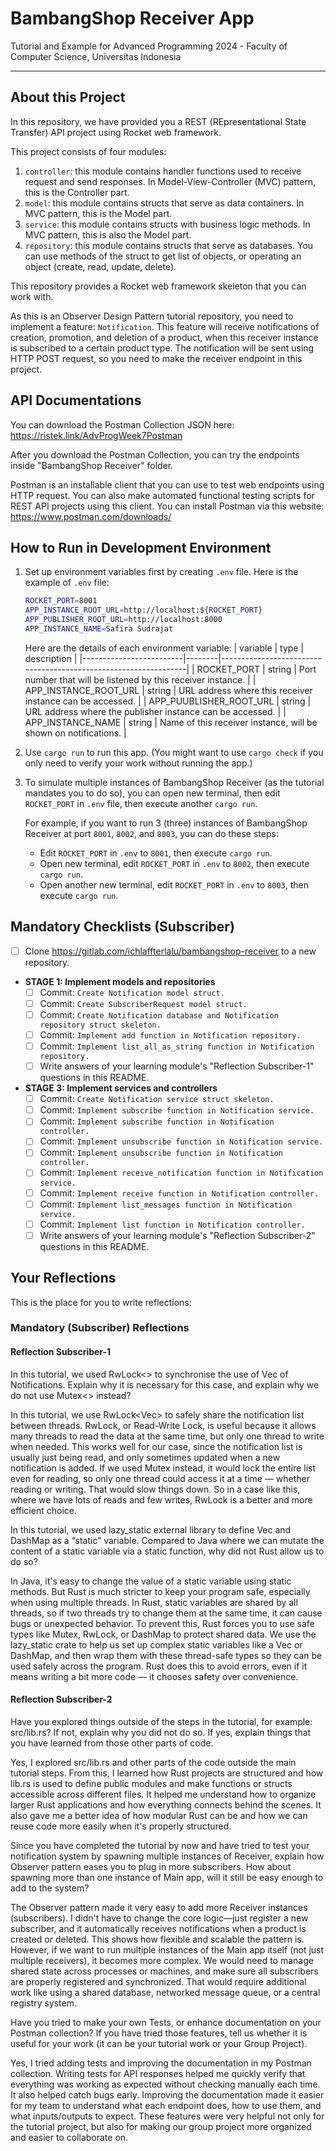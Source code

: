 # BambangShop Receiver App
Tutorial and Example for Advanced Programming 2024 - Faculty of Computer Science, Universitas Indonesia

---

## About this Project
In this repository, we have provided you a REST (REpresentational State Transfer) API project using Rocket web framework.

This project consists of four modules:
1.  `controller`: this module contains handler functions used to receive request and send responses.
    In Model-View-Controller (MVC) pattern, this is the Controller part.
2.  `model`: this module contains structs that serve as data containers.
    In MVC pattern, this is the Model part.
3.  `service`: this module contains structs with business logic methods.
    In MVC pattern, this is also the Model part.
4.  `repository`: this module contains structs that serve as databases.
    You can use methods of the struct to get list of objects, or operating an object (create, read, update, delete).

This repository provides a Rocket web framework skeleton that you can work with.

As this is an Observer Design Pattern tutorial repository, you need to implement a feature: `Notification`.
This feature will receive notifications of creation, promotion, and deletion of a product, when this receiver instance is subscribed to a certain product type.
The notification will be sent using HTTP POST request, so you need to make the receiver endpoint in this project.

## API Documentations

You can download the Postman Collection JSON here: https://ristek.link/AdvProgWeek7Postman

After you download the Postman Collection, you can try the endpoints inside "BambangShop Receiver" folder.

Postman is an installable client that you can use to test web endpoints using HTTP request.
You can also make automated functional testing scripts for REST API projects using this client.
You can install Postman via this website: https://www.postman.com/downloads/

## How to Run in Development Environment
1.  Set up environment variables first by creating `.env` file.
    Here is the example of `.env` file:
    ```bash
    ROCKET_PORT=8001
    APP_INSTANCE_ROOT_URL=http://localhost:${ROCKET_PORT}
    APP_PUBLISHER_ROOT_URL=http://localhost:8000
    APP_INSTANCE_NAME=Safira Sudrajat
    ```
    Here are the details of each environment variable:
    | variable                | type   | description                                                     |
    |-------------------------|--------|-----------------------------------------------------------------|
    | ROCKET_PORT             | string | Port number that will be listened by this receiver instance.    |
    | APP_INSTANCE_ROOT_URL   | string | URL address where this receiver instance can be accessed.       |
    | APP_PUUBLISHER_ROOT_URL | string | URL address where the publisher instance can be accessed.       |
    | APP_INSTANCE_NAME       | string | Name of this receiver instance, will be shown on notifications. |
2.  Use `cargo run` to run this app.
    (You might want to use `cargo check` if you only need to verify your work without running the app.)
3.  To simulate multiple instances of BambangShop Receiver (as the tutorial mandates you to do so),
    you can open new terminal, then edit `ROCKET_PORT` in `.env` file, then execute another `cargo run`.

    For example, if you want to run 3 (three) instances of BambangShop Receiver at port `8001`, `8002`, and `8003`, you can do these steps:
    -   Edit `ROCKET_PORT` in `.env` to `8001`, then execute `cargo run`.
    -   Open new terminal, edit `ROCKET_PORT` in `.env` to `8002`, then execute `cargo run`.
    -   Open another new terminal, edit `ROCKET_PORT` in `.env` to `8003`, then execute `cargo run`.

## Mandatory Checklists (Subscriber)
-   [ ] Clone https://gitlab.com/ichlaffterlalu/bambangshop-receiver to a new repository.
-   **STAGE 1: Implement models and repositories**
    -   [ ] Commit: `Create Notification model struct.`
    -   [ ] Commit: `Create SubscriberRequest model struct.`
    -   [ ] Commit: `Create Notification database and Notification repository struct skeleton.`
    -   [ ] Commit: `Implement add function in Notification repository.`
    -   [ ] Commit: `Implement list_all_as_string function in Notification repository.`
    -   [ ] Write answers of your learning module's "Reflection Subscriber-1" questions in this README.
-   **STAGE 3: Implement services and controllers**
    -   [ ] Commit: `Create Notification service struct skeleton.`
    -   [ ] Commit: `Implement subscribe function in Notification service.`
    -   [ ] Commit: `Implement subscribe function in Notification controller.`
    -   [ ] Commit: `Implement unsubscribe function in Notification service.`
    -   [ ] Commit: `Implement unsubscribe function in Notification controller.`
    -   [ ] Commit: `Implement receive_notification function in Notification service.`
    -   [ ] Commit: `Implement receive function in Notification controller.`
    -   [ ] Commit: `Implement list_messages function in Notification service.`
    -   [ ] Commit: `Implement list function in Notification controller.`
    -   [ ] Write answers of your learning module's "Reflection Subscriber-2" questions in this README.

## Your Reflections
This is the place for you to write reflections:

### Mandatory (Subscriber) Reflections

#### Reflection Subscriber-1

In this tutorial, we used RwLock<> to synchronise the use of Vec of Notifications. Explain why it is necessary for this case, and explain why we do not use Mutex<> instead?

In this tutorial, we use RwLock<Vec<Notification>> to safely share the notification list between threads. RwLock, or Read-Write Lock, is useful because it allows many threads to read the data at the same time, but only one thread to write when needed. This works well for our case, since the notification list is usually just being read, and only sometimes updated when a new notification is added. If we used Mutex instead, it would lock the entire list even for reading, so only one thread could access it at a time — whether reading or writing. That would slow things down. So in a case like this, where we have lots of reads and few writes, RwLock is a better and more efficient choice.

In this tutorial, we used lazy_static external library to define Vec and DashMap as a “static” variable. Compared to Java where we can mutate the content of a static variable via a static function, why did not Rust allow us to do so?

In Java, it's easy to change the value of a static variable using static methods. But Rust is much stricter to keep your program safe, especially when using multiple threads. In Rust, static variables are shared by all threads, so if two threads try to change them at the same time, it can cause bugs or unexpected behavior. To prevent this, Rust forces you to use safe types like Mutex, RwLock, or DashMap to protect shared data. We use the lazy_static crate to help us set up complex static variables like a Vec or DashMap, and then wrap them with these thread-safe types so they can be used safely across the program. Rust does this to avoid errors, even if it means writing a bit more code — it chooses safety over convenience.

#### Reflection Subscriber-2

Have you explored things outside of the steps in the tutorial, for example: src/lib.rs? If not, explain why you did not do so. If yes, explain things that you have learned from those other parts of code.

Yes, I explored src/lib.rs and other parts of the code outside the main tutorial steps. From this, I learned how Rust projects are structured and how lib.rs is used to define public modules and make functions or structs accessible across different files. It helped me understand how to organize larger Rust applications and how everything connects behind the scenes. It also gave me a better idea of how modular Rust can be and how we can reuse code more easily when it's properly structured.


Since you have completed the tutorial by now and have tried to test your notification system by spawning multiple instances of Receiver, explain how Observer pattern eases you to plug in more subscribers. How about spawning more than one instance of Main app, will it still be easy enough to add to the system?

The Observer pattern made it very easy to add more Receiver instances (subscribers). I didn't have to change the core logic—just register a new subscriber, and it automatically receives notifications when a product is created or deleted. This shows how flexible and scalable the pattern is. However, if we want to run multiple instances of the Main app itself (not just multiple receivers), it becomes more complex. We would need to manage shared state across processes or machines, and make sure all subscribers are properly registered and synchronized. That would require additional work like using a shared database, networked message queue, or a central registry system.

Have you tried to make your own Tests, or enhance documentation on your Postman collection? If you have tried those features, tell us whether it is useful for your work (it can be your tutorial work or your Group Project).

Yes, I tried adding tests and improving the documentation in my Postman collection. Writing tests for API responses helped me quickly verify that everything was working as expected without checking manually each time. It also helped catch bugs early. Improving the documentation made it easier for my team to understand what each endpoint does, how to use them, and what inputs/outputs to expect. These features were very helpful not only for the tutorial project, but also for making our group project more organized and easier to collaborate on.
